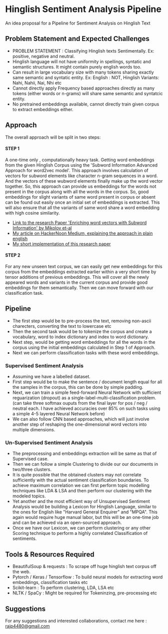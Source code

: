 # Hinglish Sentiment Analysis Pipeline

An idea proposal for a Pipeline for Sentiment Analysis on Hinglish Text

## Problem Statement and Expected Challenges ##
* PROBLEM STATEMENT : Classifying Hinglish texts Sentimentally. Ex: positive, negative and neutral.
* Hinglish language will not have uniformity in spellings, syntatic and semantic structures. It might contain purely english words too.
* Can result in large vocabulary size with many tokens sharing exactly same semantic and syntatic entity. Ex: English : NOT, Hinglish Variants: Nahi, Nahii, Nai, Nhi etc
* Cannot directly apply Frequency based approaches directly as many tokens (either words or n-grams) will share same semantic and syntatcic entity.
* No pretrained embeddings available, cannot directly train given corpus to extract embeddings either. 

## Approach ##

The overall approach will be split in two steps:

#### STEP 1 ####

A one-time only , computationally heavy task. Getting word embeddings from the given Hinglish Corpus using the 'Subword Information Advanced Approach for word2vec model'. This approach involves calculation of vectors for subword elements like character n-gram sequences in a word. And the vectors of these wubword elements finally make up the word vector together. So, this approach can provide us embeddings for the words not present in the corpus along with all the words in the corpus. So, good embeddings for slight variants of same word present in corpus or absent can be found out easily once an initial set of embeddings is extracted. This will also ensure that all the variants of same word share a word embedding with high cosine similarity.
* [Link to the research Paper 'Enriching word vectors with Subword Information' by Mikolov et-al](http://aclweb.org/anthology/Q17-1010)
* [My article on HackerNoon Medium, explaining the approach in plain english](https://hackernoon.com/enriching-word-vectors-with-subword-information-paper-summary-fa66d50ea071)
* [My short implementation of this research paper](https://colab.research.google.com/drive/11Zqc3soPQnF3joamG6eXnkog0ZRJzKBw)

#### STEP 2 ####

For any new unseen text corpus, we can easily get new embeddings for this corpus from the embeddings extracted earlier within a very short time by tensor additions of previous embeddings. This will cover all the newly appeared words and variants in the current corpus and provide good embeddings for them semantically. Then we can move forward with our classification task.

## Pipeline ##
* The first step would be to pre-process the text, removing non-ascii charecters, converting the text to lowercase etc
* Then the second task would be to tokenize the corpus and create a vocabulary, word to index dictionary and index to word dictionary.
* Next step, would be getting word embeddings for all the words in the corpus using the initial embeddings calculated in Step 1 of Approach.
* Next we can perform classification tasks with these word embeddings. 

### Supervised Sentiment Analysis ###
* Assuming we have a labelled dataset.
* First step would be to make the sentence / document length equal for all the samples in the corpus, this can be done by simple padding.
* Next, we can train a simple feed-forward Neural Network with sufficient reguarization (dropout) as a single-label-multi-classification problem. (can take three softmax ouputs from the final layer for pos / neg / neutral each. I have achieved accuracies over 85% on such tasks using a simple 4-5 layered Neural Network before)
* We can also follow CNN based approaches, which will just involve another step of reshaping the one-dimensional word vectors into multiple dimensions.

### Un-Supervised Sentiment Analysis ###
* The preprocessing and embeddings extraction will be same as that of Supervised case.
* Then we can follow a simple Clustering to divide our our documents in two/three clusters.
* It is quite possible that the obtained clusters may not correlate sufficiently with the actual sentiment classification boundaries. To achieve maximum correlation we can first perform topic modelling techniques like LDA & LSA and then perform our clustering with the modeled topics.
* Yet another and the most efficient way of Unsupervised Sentiment Analysis would be building a Lexicon for Hinglish Language, similar to the ones for English like "Harvard General Enquirer" and "MPQA".
 This again would require huge manual labor, but this will be an one-time job and can be achieved via an open-sourced approach. 
* Once we have our Lexicon, we can perform clustering or any other Scoring technique to perform a highly correlated Classification of sentiments.



## Tools & Resources Required ##
* BeautifulSoup & requests : To scrape off huge hinglish text corpus off the web.
* Pytorch / Keras / Tensorflow : To build neural models for extracting word embeddings, classification tasks etc
* Scikit-learn : To perform clustering, LDA, LSA etc
* NLTK / SpaCy : Might be required for Tokeninzing, pre-processing etc


## Suggestions ##

For any suggestions and interested collaborations, contact me here : rajp4480@gmail.com 



